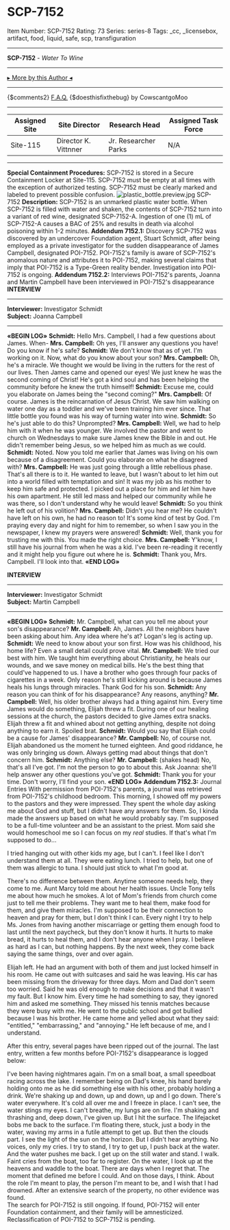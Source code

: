 # SCP-7152
Item Number: SCP-7152
Rating: 73
Series: series-8
Tags: _cc, _licensebox, artifact, food, liquid, safe, scp, transfiguration

---

**SCP-7152** \- _Water To Wine_
* * *
[▸ More by this Author ◂](https://scp-wiki.wikidot.com/cowscantgomoo)
* * *
{$comments2}
[F.A.Q.](https://scp-wiki.wikidot.com/component:info-ayers)
{$doesthisfixthebug}
by CowscantgoMoo
* * *
**Assigned Site** | **Site Director** | **Research Head** | **Assigned Task Force**  
---|---|---|---  
Site-115 | Director K. Vittnner | Jr. Researcher Parks | N/A  
  
* * *
**Special Containment Procedures:** SCP-7152 is stored in a Secure Containment Locker at Site-115. SCP-7152 must be empty at all times with the exception of authorized testing. SCP-7152 must be clearly marked and labeled to prevent possible confusion.
![plastic_bottle.preview.jpg](https://scp-wiki.wikidot.com/local--files/scp-7152/plastic_bottle.preview.jpg)
SCP-7152
**Description:** SCP-7152 is an unmarked plastic water bottle. When SCP-7152 is filled with water and shaken, the contents of SCP-7152 turn into a variant of red wine, designated SCP-7152-A. Ingestion of one (1) mL of SCP-7152-A causes a BAC of 25% and results in death via alcohol poisoning within 1-2 minutes.
**Addendum 7152.1:** Discovery
SCP-7152 was discovered by an undercover Foundation agent, Stuart Schmidt, after being employed as a private investigator for the sudden disappearance of James Campbell, designated POI-7152. POI-7152's family is aware of SCP-7152's anomalous nature and attributes it to POI-7152, making several claims that imply that POI-7152 is a Type-Green reality bender.
Investigation into POI-7152 is ongoing.
**Addendum 7152.2:** Interviews
POI-7152's parents, Joanna and Martin Campbell have been interviewed in POI-7152's disappearance
**INTERVIEW**
* * *
**Interviewer:** Investigator Schmidt  
**Subject:** Joanna Campbell
* * *
**«BEGIN LOG»**
**Schmidt:** Hello Mrs. Campbell, I had a few questions about James. When-
**Mrs. Campbell:** Oh yes, I'll answer any questions you have! Do you know if he's safe?
**Schmidt:** We don't know that as of yet. I'm working on it. Now, what do you know about your son?
**Mrs. Campbell:** Oh, he's a miracle. We thought we would be living in the rutters for the rest of our lives. Then James came and opened our eyes! We just knew he was the second coming of Christ! He's got a kind soul and has been helping the community before he knew the truth himself!
**Schmidt:** Excuse me, could you elaborate on James being the "second coming?"
**Mrs. Campbell:** Of course. James is the reincarnation of Jesus Christ. We saw him walking on water one day as a toddler and we've been training him ever since. That little bottle you found was his way of turning water into wine.
**Schmidt:** So he's just able to do this? Unprompted?
**Mrs. Campbell:** Well, we had to help him with it when he was younger. We involved the pastor and went to church on Wednesdays to make sure James knew the Bible in and out. He didn't remember being Jesus, so we helped him as much as we could.
**Schmidt:** Noted. Now you told me earlier that James was living on his own because of a disagreement. Could you elaborate on what he disagreed with?
**Mrs. Campbell:** He was just going through a little rebellious phase. That's all there is to it. He wanted to leave, but I wasn't about to let him out into a world filled with temptation and sin! It was my job as his mother to keep him safe and protected. I picked out a place for him and _let_ him have his own apartment. He still led mass and helped our community while he was there, so I don't understand why he would leave!
**Schmidt:** So you think he left out of his volition?
**Mrs. Campbell:** Didn't you hear me? He couldn't have left on his own, he had no reason to! It's some kind of test by God. I'm praying every day and night for him to remember, so when I saw you in the newspaper, I knew my prayers were answered!
**Schmidt:** Well, thank you for trusting me with this. You made the right choice.
**Mrs. Campbell:** Y'know, I still have his journal from when he was a kid. I've been re-reading it recently and it might help you figure out where he is.
**Schmidt:** Thank you, Mrs. Campbell. I'll look into that.
**«END LOG»**
  

**INTERVIEW**
* * *
**Interviewer:** Investigator Schmidt  
**Subject:** Martin Campbell
* * *
**«BEGIN LOG»**
**Schmidt:** Mr. Campbell, what can you tell me about your son's disappearance?
**Mr. Campbell:** Ah, James. All the neighbors have been asking about him. Any idea where he's at? Logan's leg is acting up.
**Schmidt:** We need to know about your son first. How was his childhood, his home life? Even a small detail could prove vital.
**Mr. Campbell:** We tried our best with him. We taught him everything about Christianity, he heals our wounds, and we save money on medical bills. He's the best thing that could've happened to us. I have a brother who goes through four packs of cigarettes in a week. Only reason he's still kicking around is because James heals his lungs through miracles. Thank God for his son.
**Schmidt:** Any reason you can think of for his disappearance? Any reasons, anything?
**Mr. Campbell:** Well, his older brother always had a thing against him. Every time James would do something, Elijah threw a fit. During one of our healing sessions at the church, the pastors decided to give James extra snacks. Elijah threw a fit and whined about not getting anything, despite not doing anything to earn it. Spoiled brat.
**Schmidt:** Would you say that Elijah could be a cause for James' disappearance?
**Mr. Campbell:** No, of course not. Elijah abandoned us the moment he turned eighteen. And good riddance, he was only bringing us down. Always getting mad about things that don't concern him.
**Schmidt:** Anything else?
**Mr. Campbell:** (shakes head) No, that's all I've got. I'm not the person to go to about this. Ask Joanna: she'll help answer any other questions you've got.
**Schmidt:** Thank you for your time. Don't worry, I'll find your son.
**«END LOG»**
**Addendum 7152.3:** Journal Entries
With permission from POI-7152's parents, a journal was retrieved from POI-7152's childhood bedroom.
This morning, I showed off my powers to the pastors and they were impressed. They spent the whole day asking me about God and stuff, but I didn't have any answers for them. So, I kinda made the answers up based on what he would probably say. I'm supposed to be a full-time volunteer and be an assistant to the priest. Mom said she would homeschool me so I can focus on my _real_ studies. If that's what I'm supposed to do…
  

I tried hanging out with other kids my age, but I can't. I feel like I don't understand them at all. They were eating lunch. I tried to help, but one of them was allergic to tuna. I should just stick to what I'm good at.
  

There's no difference between them. Anytime someone needs help, they come to me. Aunt Marcy told me about her health issues. Uncle Tony tells me about how much he smokes. A lot of Mom's friends from church come just to tell me their problems. They want me to heal them, make food for them, and give them miracles. I'm supposed to be their connection to heaven and pray for them, but I don't think I can. Every night I try to help Ms. Jones from having another miscarriage or getting them enough food to last until the next paycheck, but they don't know it hurts. It hurts to make bread, it hurts to heal them, and I don't hear anyone when I pray. I believe as hard as I can, but nothing happens. By the next week, they come back saying the same things, over and over again.
  

Elijah left. He had an argument with both of them and just locked himself in his room. He came out with suitcases and said he was leaving. His car has been missing from the driveway for three days. Mom and Dad don't seem too worried. Said he was old enough to make decisions and that it wasn't my fault. But I know him. Every time he had something to say, they ignored him and asked me something. They missed his tennis matches because they were busy with me. He went to the public school and got bullied because I was his brother. He came home and yelled about what they said: "entitled," "embarrassing," and "annoying."
He left because of me, and I understand.
  
  
After this entry, several pages have been ripped out of the journal. The last entry, written a few months before POI-7152's disappearance is logged below:  

I've been having nightmares again.
I'm on a small boat, a small speedboat racing across the lake. I remember being on Dad's knee, his hand barely holding onto me as he did something else with his other, probably holding a drink. We're shaking up and down, up and down, up and I go down.
There's water everywhere. It's cold all over me and I freeze in place. I can't see, the water stings my eyes. I can't breathe, my lungs are on fire. I'm shaking and thrashing and, deep down, I've given up.
But I hit the surface. The lifejacket bobs me back to the surface. I'm floating there, stuck, just a body in the water, waving my arms in a futile attempt to get up. But then the clouds part. I see the light of the sun on the horizon. But I didn't hear anything. No voices, only my cries.
I try to stand, I try to get up, I push back at the water. And the water pushes me back. I get up on the still water and stand. I walk. Faint cries from the boat, too far to register. On the water, I look up at the heavens and waddle to the boat.
There are days when I regret that. The moment that defined me before I could. And on those days, I think.
About the role I'm meant to play, the person I'm meant to be, and I wish that I had drowned.
After an extensive search of the property, no other evidence was found.  
The search for POI-7152 is still ongoing. If found, POI-7152 will enter Foundation containment, and their family will be amnesticized. Reclassification of POI-7152 to SCP-7152 is pending.